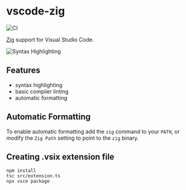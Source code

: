 # vscode-zig

![CI](https://img.shields.io/github/workflow/status/ziglang/vscode-zig/CI.svg)

[Zig](http://ziglang.org/) support for Visual Studio Code.

![Syntax Highlighting](./images/example.png)

## Features

 - syntax highlighting
 - basic compiler linting
 - automatic formatting

## Automatic Formatting

To enable automatic formatting add the `zig` command to your `PATH`, or
modify the `Zig Path` setting to point to the `zig` binary.

## Creating .vsix extension file

```
npm install
tsc src/extension.ts
npx vsce package
```

